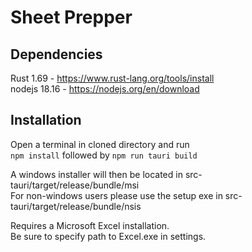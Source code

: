 # Sheet Prepper

## Dependencies

Rust 1.69    - https://www.rust-lang.org/tools/install  
nodejs 18.16 - https://nodejs.org/en/download

## Installation

Open a terminal in cloned directory and run  
```npm install``` followed by ```npm run tauri build```  
  
A windows installer will then be located in src-tauri/target/release/bundle/msi  
For non-windows users please use the setup exe in src-tauri/target/release/bundle/nsis  
  
Requires a Microsoft Excel installation.  
Be sure to specify path to Excel.exe in settings.
